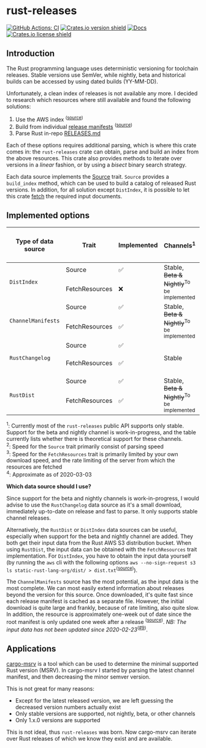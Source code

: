 # rust-releases

[![GitHub Actions: CI](https://github.com/foresterre/rust-releases/actions/workflows/ci.yml/badge.svg)](https://github.com/foresterre/rust-releases/actions/workflows/ci.yml)
[![Crates.io version shield](https://img.shields.io/crates/v/rust-releases.svg)](https://crates.io/crates/rust-releases)
[![Docs](https://docs.rs/rust-releases/badge.svg)](https://docs.rs/rust-releases)
[![Crates.io license shield](https://img.shields.io/crates/l/rust-releases.svg)](https://crates.io/crates/rust-releases)

## Introduction

The Rust programming language uses deterministic versioning for toolchain releases. Stable versions use SemVer, 
while nightly, beta and historical builds can be accessed by using dated builds (YY-MM-DD).

Unfortunately, a clean index of releases is not available any more. I decided to research which resources where still available
and found the following solutions:
    
  1) Use the AWS index <sup>(<a href="https://github.com/rust-lang/rust/issues/56971#issuecomment-527199391">source</a>)</sup>
  2) Build from individual [release manifests](https://static.rust-lang.org/manifests.txt) <sup>(<a href="https://github.com/rust-lang/rust/issues/56971#issuecomment-527199391">source</a>)</sup>
  3) Parse Rust in-repo [RELEASES.md](https://raw.githubusercontent.com/rust-lang/rust/master/RELEASES.md)

Each of these options requires additional parsing, which is where this crate comes in: the `rust-releases` crate
can obtain, parse and build an index from the above resources. This crate also provides methods to iterate over versions 
in a _linear_ fashion, or by using a _bisect_ binary search strategy.

Each data source implements the [Source](https://docs.rs/rust-releases/latest/rust_releases/source/trait.Source.html) trait.  `Source` provides a `build_index` method, which can be used to
build a catalog of released Rust versions. In addition, for all solution except `DistIndex`, it is possible to let this crate
[fetch](https://docs.rs/rust-releases/latest/rust_releases/source/trait.FetchResources.html) the required input documents. 

## Implemented options

<table>
<thead>
     <tr>
          <th>Type of data source</th>
          <th>Trait</th>
          <th>Implemented</th>
          <th>Channels<sup>1</sup></th>
          <th>Speed<sup>2, 3</sup></th>
          <th>On disk cache size<sup>4</sup></th>
          <th>Notes</th>
     </tr>
</thead>
<tbody>
     <tr>
          <td rowspan="2"><code>DistIndex</code></td>
          <td>Source</td>
          <td>✅</td>
          <td rowspan="2">Stable, <strike>Beta & Nightly</strike><sup>To be implemented</sup></td>
          <td>Fast</td>
          <td>-</td>
          <td rowspan="2"></td>
     </tr>
     <tr>
          <td>FetchResources</td>
          <td>❌</td>
          <td>Slow (~1 minute)</td>
          <td>~8 MB</td>
     </tr>
     <tr>
          <td rowspan="2"><code>ChannelManifests</code></td>
          <td>Source</td>
          <td>✅</td>
          <td rowspan="2">Stable, <strike>Beta & Nightly</strike><sup>To be implemented</sup></td>
          <td>Medium</td>
          <td>-</td>
          <td rowspan="2">Once cached, much faster</td>
     </tr>
     <tr>
          <td>FetchResources</td>
          <td>✅</td>
          <td>Extremely slow (~1 hour)</td>
          <td>~418 MB</td>
     </tr>
     <tr>
          <td rowspan="2"><code>RustChangelog</code></td>
          <td>Source</td>
          <td>✅</td>
          <td rowspan="2">Stable</td>
          <td>Fast</td>
          <td>-</td>
          <td rowspan="2"></td>
     </tr>
     <tr>
          <td>FetchResources</td>
          <td>✅</td>
          <td>Instant (<1 second)</td>
          <td>~491 KB</td>
     </tr>
     <tr>
          <td rowspan="2"><code>RustDist</code></td>
          <td>Source</td>
          <td>✅</td>
          <td rowspan="2">Stable, <strike>Beta & Nightly</strike><sup>To be implemented</sup></td>
          <td>Fast</td>
          <td>-</td>
          <td rowspan="2"></td>
     </tr>
     <tr>
          <td>FetchResources</td>
          <td>✅</td>
          <td>Medium fast (~20 seconds)</td>
          <td>~1 MB</td>
     </tr>
</tbody>
</table>

<sup>1</sup>: Currently most of the `rust-releases` public API supports only stable. Support for the beta and nightly channel is work-in-progress, and the table currently lists whether there is theoretical support for these channels.<br> 
<sup>2</sup>: Speed for the `Source` trait primarily consist of parsing speed<br> 
<sup>3</sup>: Speed for the `FetchResources` trait is primarily limited by your own download speed, and the rate limiting of the server from which the resources are fetched<br>
<sup>4</sup>: Approximate as of 2020-03-03 <br>

**Which data source should I use?**

Since support for the beta and nightly channels is work-in-progress, I would advise to use the `RustChangelog` data source as it's
a small download, immediately up-to-date on release and fast to parse. It only supports stable channel releases.

Alternatively, the `RustDist` or `DistIndex` data sources can be useful, especially when support for the beta and nightly channel are added.
They both get their input data from the Rust AWS S3 distribution bucket. When using `RustDist`, the input data can be obtained
with the `FetchResources` trait implementation. For `DistIndex`, you have to obtain the input data yourself (by running the
`aws` cli with the following options `aws --no-sign-request s3 ls static-rust-lang-org/dist/ > dist.txt`<sup>(<a href="https://github.com/rust-lang/rust/issues/56971#issuecomment-527199391">source</a>)</sup>).

The `ChannelManifests` source has the most potential, as the input data is the most complete. 
We can most easily extend information about releases beyond the version for this source. Once downloaded, it's quite fast since each release manifest is cached as a separate file. 
However, the initial download is quite large and frankly, because of rate limiting, also quite slow. In addition,
the resource is approximately one-week out of date since the root manifest is only updated one week after a release <sup>(<a href="https://github.com/rust-lang/rust/issues/56971#issuecomment-527199391">source</a>)</sup>.
_NB: The input data has not been updated since 2020-02-23_<sup>(<a href="https://github.com/foresterre/rust-releases/issues/9">#9</a>)</sup>.

## Applications

[cargo-msrv](https://github.com/foresterre/cargo-msrv) is a tool which can be used to determine the minimal supported Rust version (MSRV).
In cargo-msrv I started by parsing the latest channel manifest, and then decreasing the minor semver version.

This is not great for many reasons:
* Except for the latest released version, we are left guessing the decreased version numbers
  actually exist
* Only stable versions are supported, not nightly, beta, or other channels
* Only 1.x.0 versions are supported

This is not ideal, thus `rust-releases` was born. Now cargo-msrv can iterate over Rust releases of which we know they exist and are available.
